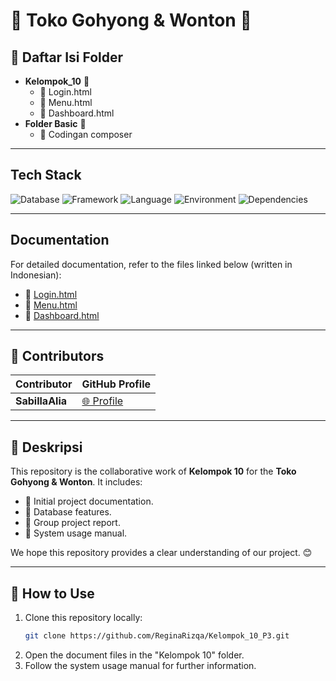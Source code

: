 # 🌟 Toko Gohyong & Wonton 🌟

## 📂 Daftar Isi Folder
- **Kelompok_10** 📄
  - 📘 Login.html
  - 📙 Menu.html
  - 📗 Dashboard.html
- **Folder Basic** 📁
  - 🔧 Codingan composer

---

## Tech Stack
![Database](https://img.shields.io/badge/database-MySQL-green) ![Framework](https://img.shields.io/badge/framework-Yii2-blue) ![Language](https://img.shields.io/badge/language-PHP-blue) ![Environment](https://img.shields.io/badge/environment-XAMPP-orange) ![Dependencies](https://img.shields.io/badge/dependencies-Composer-yellow)

---

## Documentation
For detailed documentation, refer to the files linked below (written in Indonesian):

- 📘 [Login.html](#)
- 📙 [Menu.html](#)
- 📗 [Dashboard.html](#)

---

## 🤝 Contributors
| Contributor       | GitHub Profile                                  |
|-------------------|------------------------------------------------|
| **SabillaAlia**      | [🌐 Profile](https://github.com/SabillaAlia)    |

---

## 📝 Deskripsi
This repository is the collaborative work of **Kelompok 10** for the **Toko Gohyong & Wonton**. It includes:
- 📌 Initial project documentation.
- 📌 Database features.
- 📌 Group project report.
- 📌 System usage manual.

We hope this repository provides a clear understanding of our project. 😊

---

## 🚀 How to Use
1. Clone this repository locally:
   ```bash
   git clone https://github.com/ReginaRizqa/Kelompok_10_P3.git
   ```
2. Open the document files in the "Kelompok 10" folder.
3. Follow the system usage manual for further information.
